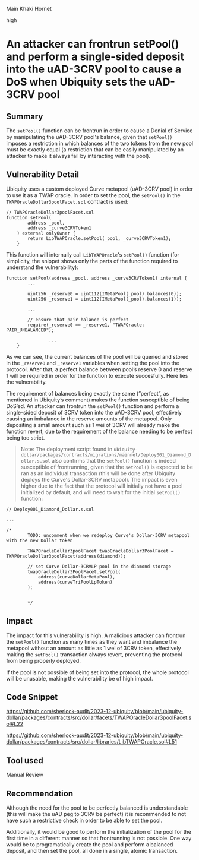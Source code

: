 Main Khaki Hornet

high

# An attacker can frontrun setPool() and perform a single-sided deposit into the uAD-3CRV pool to cause a DoS when Ubiquity sets the uAD-3CRV pool

## Summary
The `setPool()` function can be frontrun in order to cause a Denial of Service by manipulating the uAD-3CRV pool's balance, given that `setPool()` imposes a restriction in which balances of the two tokens from the new pool must be exactly equal (a restriction that can be easily manipulated by an attacker to make it always fail by interacting with the pool).

## Vulnerability Detail

Ubiquity uses a custom deployed Curve metapool (uAD-3CRV pool) in order to use it as a TWAP oracle. In order to set the pool, the `setPool()` in the `TWAPOracleDollar3poolFacet.sol` contract is used:

```solidity
// TWAPOracleDollar3poolFacet.sol
function setPool(
        address _pool,
        address _curve3CRVToken1
    ) external onlyOwner {
        return LibTWAPOracle.setPool(_pool, _curve3CRVToken1);
    }
```

This function will internally call `LibTWAPOracle`'s `setPool()` function (for simplicity, the snippet shows only the  parts of the function required to understand the vulnerability):

```solidity
function setPool(address _pool, address _curve3CRVToken1) internal {
        ...

        uint256 _reserve0 = uint112(IMetaPool(_pool).balances(0));
        uint256 _reserve1 = uint112(IMetaPool(_pool).balances(1));

        ...

        // ensure that pair balance is perfect
        require(_reserve0 == _reserve1, "TWAPOracle: PAIR_UNBALANCED");
        
				...
    }
```

As we can see, the current balances of the pool will be queried and stored in the `_reserve0` and `_reserve1` variables when setting the pool into the protocol. After that, a perfect balance between pool’s reserve 0 and reserve 1 will be required in order for the function to execute succesfully. Here lies the vulnerability.

The requirement of balances being exactly the same (”perfect”, as mentioned in Ubiquity’s comment) makes the function susceptible of being DoS’ed. An attacker can frontrun the `setPool()` function and perform a single-sided deposit of 3CRV token into the uAD-3CRV pool, effectively causing an imbalance in the reserve amounts of the metapool. Only depositing a small amount such as 1 wei of 3CRV will already make the function revert, due to the requirement of the balance needing to be perfect being too strict.

> Note: The deployment script found in `ubiquity-dollar/packages/contracts/migrations/mainnet/Deploy001_Diamond_Dollar.s.sol` also confirms that the `setPool()` function is indeed susceptible of frontrunning, given that the `setPool()` is expected to be ran as an individual transaction (this will be done after Ubiquity deploys the Curve's Dollar-3CRV metapool). The impact is even higher due to the fact that the protocol will initially not have a pool initialized by default, and will need to wait for the  initial `setPool()` function:
> 

```solidity
// Deploy001_Diamond_Dollar.s.sol

...

/*
        TODO: uncomment when we redeploy Curve's Dollar-3CRV metapool with the new Dollar token

        TWAPOracleDollar3poolFacet twapOracleDollar3PoolFacet = TWAPOracleDollar3poolFacet(address(diamond));

        // set Curve Dollar-3CRVLP pool in the diamond storage
        twapOracleDollar3PoolFacet.setPool(
            address(curveDollarMetaPool),
            address(curveTriPoolLpToken)
        );

  
        */
```

## Impact

The impact for this vulnerability is high. A malicious attacker can frontrun the `setPool()` function as many times as they want and imbalance the metapool without an amount as little as 1 wei of 3CRV token, effectively making the `setPool()` transaction always revert, preventing the protocol from being properly deployed.

If the pool is not possible of being set into the protocol, the whole protocol will be unusable, making the vulnerability be of high impact.

## Code Snippet

https://github.com/sherlock-audit/2023-12-ubiquity/blob/main/ubiquity-dollar/packages/contracts/src/dollar/facets/TWAPOracleDollar3poolFacet.sol#L22

https://github.com/sherlock-audit/2023-12-ubiquity/blob/main/ubiquity-dollar/packages/contracts/src/dollar/libraries/LibTWAPOracle.sol#L51

## Tool used

Manual Review

## Recommendation

Although the need for the pool to be perfectly balanced is understandable (this will make the uAD peg to 3CRV be perfect) it is recommended to not have such a restrictive check in order to be able to set the pool. 

Additionally, it would be good to perform the initialization of the pool for the first time in a different manner so that frontrunning is not possible. One way would be to programatically create the pool and perform a balanced deposit, and then set the pool, all done in a single, atomic transaction.
